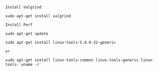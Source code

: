 `Install Valgrind`
    
    sudo apt-get install valgrind


`Install Perf`
    
    sudo apt-get update

    sudo apt-get install linux-tools-5.0.0-32-generic
    
    or
    
    sudo apt-get install linux-tools-common linux-tools-generic linux-tools-`uname -r`


